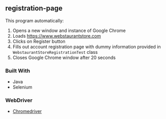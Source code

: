 ## registration-page

This program automatically:

1. Opens a new window and instance of Google Chrome
2. Loads https://www.webstaurantstore.com
3. Clicks on Register button
4. Fills out account registration page with dummy information provided in ``WebstaurantStoreRegistrationTest`` class
5. Closes Google Chrome window after 20 seconds

### Built With

* Java
* Selenium

### WebDriver
* [Chromedriver](https://chromedriver.chromium.org/downloads)